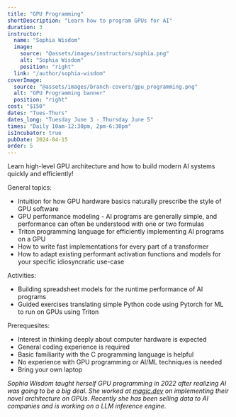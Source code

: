 ```yaml
---
title: "GPU Programming"
shortDescription: "Learn how to program GPUs for AI"
duration: 3
instructor:
  name: "Sophia Wisdom"
  image:
    source: "@assets/images/instructors/sophia.png"
    alt: "Sophia Wisdom"
    position: "right"
  link: "/author/sophia-wisdom"
coverImage:
  source: "@assets/images/branch-covers/gpu_programming.png"
  alt: "GPU Programming banner"
  position: "right"
cost: "$150"
dates: "Tues-Thurs"
dates_long: "Tuesday June 3 - Thursday June 5"
times: "Daily 10am-12:30pm, 2pm-6:30pm"
isIncubator: true
pubDate: 2024-04-15
order: 5
---
```


Learn high-level GPU architecture and how to build modern AI systems quickly and efficiently!

General topics:

- Intuition for how GPU hardware basics naturally prescribe the style of GPU software
- GPU performance modeling - AI programs are generally simple, and performance can often be understood with one or two formulas
- Triton programming language for efficiently implementing AI programs on a GPU
- How to write fast implementations for every part of a transformer
- How to adapt existing performant activation functions and models for your specific idiosyncratic use-case

Activities:

- Building spreadsheet models for the runtime performance of AI programs
- Guided exercises translating simple Python code using Pytorch for ML to run on GPUs using Triton

Prerequesites:

- Interest in thinking deeply about computer hardware is expected
- General coding experience is required
- Basic familiarity with the C programming language is helpful
- No experience with GPU programming or AI/ML techniques is needed
- Bring your own laptop

*Sophia Wisdom taught herself GPU programming in 2022 after realizing AI was going to be a big deal. She worked at [magic.dev](https://magic.dev) on implementing their novel architecture on GPUs. Recently she has been selling data to AI companies and is working on a LLM inference engine.*
